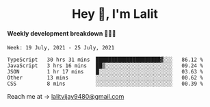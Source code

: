 <h1 align="center">Hey 👋, I'm Lalit</h1>

#### Weekly development breakdown 👨🏻‍💻
<!--START_SECTION:waka-->
```text
Week: 19 July, 2021 - 25 July, 2021

TypeScript   30 hrs 31 mins  █████████████████████▓░░░   86.12 % 
JavaScript   3 hrs 16 mins   ██▒░░░░░░░░░░░░░░░░░░░░░░   09.24 % 
JSON         1 hr 17 mins    █░░░░░░░░░░░░░░░░░░░░░░░░   03.63 % 
Other        13 mins         ░░░░░░░░░░░░░░░░░░░░░░░░░   00.62 % 
CSS          8 mins          ░░░░░░░░░░░░░░░░░░░░░░░░░   00.39 % 
```
<!--END_SECTION:waka-->

Reach me at → lalitvijay9480@gmail.com
